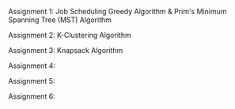 Assignment 1: Job Scheduling Greedy Algorithm & Prim's Minimum Spanning Tree (MST) Algorithm

Assignment 2: K-Clustering Algorithm

Assignment 3: Knapsack Algorithm

Assignment 4:

Assignment 5: 

Assignment 6:
